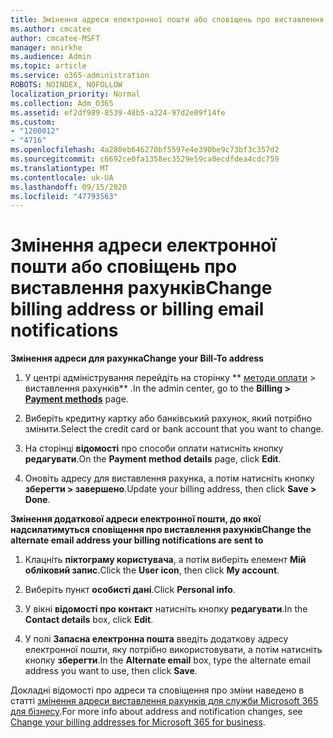 ```yaml
---
title: Змінення адреси електронної пошти або сповіщень про виставлення рахунків
ms.author: cmcatee
author: cmcatee-MSFT
manager: mnirkhe
ms.audience: Admin
ms.topic: article
ms.service: o365-administration
ROBOTS: NOINDEX, NOFOLLOW
localization_priority: Normal
ms.collection: Adm_O365
ms.assetid: ef2df989-8539-48b5-a324-97d2e09f14fe
ms.custom:
- "1200012"
- "4716"
ms.openlocfilehash: 4a280eb646270bf5597e4e390be9c73bf3c357d2
ms.sourcegitcommit: c6692ce0fa1358ec3529e59ca0ecdfdea4cdc759
ms.translationtype: MT
ms.contentlocale: uk-UA
ms.lasthandoff: 09/15/2020
ms.locfileid: "47793563"
---
```

# <a name="change-billing-address-or-billing-email-notifications"></a><span data-ttu-id="7c1b9-102">Змінення адреси електронної пошти або сповіщень про виставлення рахунків</span><span class="sxs-lookup"><span data-stu-id="7c1b9-102">Change billing address or billing email notifications</span></span>

<span data-ttu-id="7c1b9-103">**Змінення адреси для рахунка**</span><span class="sxs-lookup"><span data-stu-id="7c1b9-103">**Change your Bill-To address**</span></span>

1. <span data-ttu-id="7c1b9-104">У центрі адміністрування перейдіть на сторінку \*\* [методи оплати](https://go.microsoft.com/fwlink/p/?linkid=2018806) > виставлення рахунків\*\* .</span><span class="sxs-lookup"><span data-stu-id="7c1b9-104">In the admin center, go to the **Billing > [Payment methods](https://go.microsoft.com/fwlink/p/?linkid=2018806)** page.</span></span>

2. <span data-ttu-id="7c1b9-105">Виберіть кредитну картку або банківський рахунок, який потрібно змінити.</span><span class="sxs-lookup"><span data-stu-id="7c1b9-105">Select the credit card or bank account that you want to change.</span></span>

3. <span data-ttu-id="7c1b9-106">На сторінці **відомості** про способи оплати натисніть кнопку **редагувати**.</span><span class="sxs-lookup"><span data-stu-id="7c1b9-106">On the **Payment method details** page, click **Edit**.</span></span>

4. <span data-ttu-id="7c1b9-107">Оновіть адресу для виставлення рахунка, а потім натисніть кнопку **зберегти > завершено**.</span><span class="sxs-lookup"><span data-stu-id="7c1b9-107">Update your billing address, then click **Save > Done**.</span></span>

<span data-ttu-id="7c1b9-108">**Змінення додаткової адреси електронної пошти, до якої надсилатимуться сповіщення про виставлення рахунків**</span><span class="sxs-lookup"><span data-stu-id="7c1b9-108">**Change the alternate email address your billing notifications are sent to**</span></span> 

1. <span data-ttu-id="7c1b9-109">Клацніть **піктограму користувача**, а потім виберіть елемент **Мій обліковий запис**.</span><span class="sxs-lookup"><span data-stu-id="7c1b9-109">Click the **User icon**, then click **My account**.</span></span>

2. <span data-ttu-id="7c1b9-110">Виберіть пункт **особисті дані**.</span><span class="sxs-lookup"><span data-stu-id="7c1b9-110">Click **Personal info**.</span></span>

3. <span data-ttu-id="7c1b9-111">У вікні **відомості про контакт** натисніть кнопку **редагувати**.</span><span class="sxs-lookup"><span data-stu-id="7c1b9-111">In the **Contact details** box, click **Edit**.</span></span>

4. <span data-ttu-id="7c1b9-112">У полі **Запасна електронна пошта** введіть додаткову адресу електронної пошти, яку потрібно використовувати, а потім натисніть кнопку **зберегти**.</span><span class="sxs-lookup"><span data-stu-id="7c1b9-112">In the **Alternate email** box, type the alternate email address you want to use, then click **Save**.</span></span>

<span data-ttu-id="7c1b9-113">Докладні відомості про адреси та сповіщення про зміни наведено в статті [змінення адреси виставлення рахунків для служби Microsoft 365 для бізнесу](https://docs.microsoft.com/microsoft-365/commerce/billing-and-payments/change-your-billing-addresses?view=o365-worldwide).</span><span class="sxs-lookup"><span data-stu-id="7c1b9-113">For more info about address and notification changes, see [Change your billing addresses for Microsoft 365 for business](https://docs.microsoft.com/microsoft-365/commerce/billing-and-payments/change-your-billing-addresses?view=o365-worldwide).</span></span>

